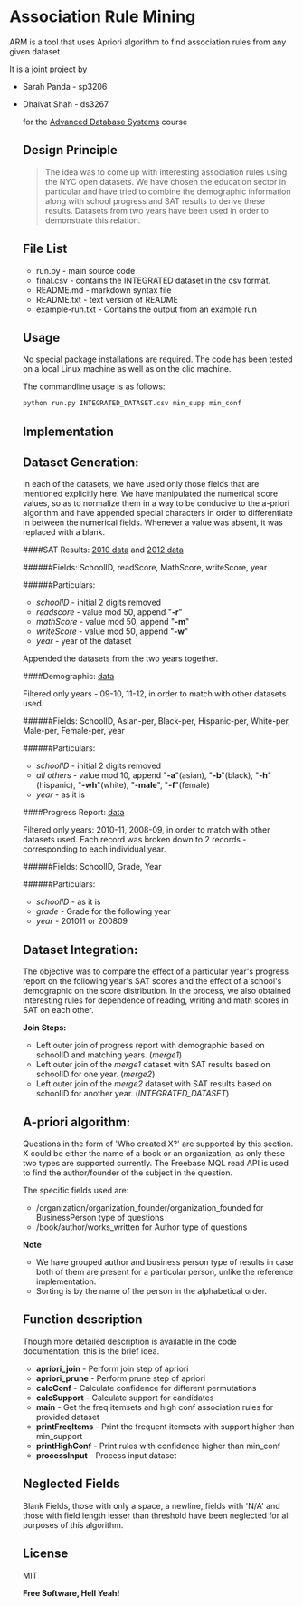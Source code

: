 Association Rule Mining
=========

ARM is a tool that uses Apriori algorithm to find association rules from any given dataset.

It is a joint project by
  - Sarah Panda - sp3206
  - Dhaivat Shah - ds3267

    for the [Advanced Database Systems](http://www.cs.columbia.edu/~gravano/cs6111/) course

    Design Principle
    ----------------

    > The idea was to come up with interesting association rules using the NYC open datasets.
    > We have chosen the education sector in particular and have tried to combine the demographic information
    > along with school progress and SAT results to derive these results. Datasets from two years have been used 
    > in order to demonstrate this relation.
    
    File List
    ----
    - run.py - main source code
    - final.csv - contains the INTEGRATED dataset in the csv format.
    - README.md - markdown syntax file
    - README.txt - text version of README
    - example-run.txt - Contains the output from an example run

    Usage
    -----------
    
    No special package installations are required. The code has been tested on a local Linux machine as well as on the clic machine.
    
    The commandline usage is as follows:
    
    ```sh
    python run.py INTEGRATED_DATASET.csv min_supp min_conf
    ```

    Implementation
    ---------------
    Dataset Generation:
    -------
    
    In each of the datasets, we have used only those fields that are mentioned explicitly here. We have manipulated the numerical score values, so as to normalize them in a way to be conducive to the a-priori algorithm and have appended special characters in order to differentiate in between the numerical fields. Whenever a value was absent, it was replaced with a blank.
    
    ####SAT Results: [2010 data](https://data.cityofnewyork.us/Education/SAT-College-Board-2010-School-Level-Results/zt9s-n5aj) and [2012 data](https://data.cityofnewyork.us/Education/SAT-Results/f9bf-2cp4)

    ######Fields: SchoolID, readScore, MathScore, writeScore, year
  
    ######Particulars:
      - *schoolID* - initial 2 digits removed
      - *readscore* - value mod 50, append "**-r**"
      - *mathScore* - value mod 50, append "**-m**"
      - *writeScore* - value mod 50, append "**-w**"
      - *year* - year of the dataset
    
    Appended the datasets from the two years together.

    ####Demographic: [data](https://data.cityofnewyork.us/Education/School-Demographics-and-Accountability-Snapshot-20/ihfw-zy9j)

    
    Filtered only years - 09-10, 11-12, in order to match with other datasets used.
    
    ######Fields: SchoolID, Asian-per, Black-per, Hispanic-per, White-per, Male-per, Female-per, year
    
    ######Particulars:
      - *schoolID* - initial 2 digits removed
      - *all others* - value mod 10, append "**-a**"(asian), "**-b**"(black), "**-h**"(hispanic), "**-wh**"(white), "**-male**", "**-f**"(female)
      - *year* - as it is

    ####Progress Report: [data](https://data.cityofnewyork.us/Education/School-Progress-Report-Multi-year-2007-2011/5fsg-d8c9)

    Filtered only years: 2010-11, 2008-09, in order to match with other datasets used. Each record was broken down to 2 records - corresponding to each individual year.
    
    ######Fields: SchoolID, Grade, Year
    
    ######Particulars:
      - *schoolID* - as it is
      - *grade* - Grade for the following year
      - *year* - 201011 or 200809

    Dataset Integration:
    -------
    
    The objective was to compare the effect of a particular year's progress report on the following year's SAT scores and the effect of a school's demographic on the score distribution. In the process, we also obtained interesting rules for dependence of reading, writing and math scores in SAT on each other.

    **Join Steps:**
    
    - Left outer join of progress report with demographic based on schoolID and matching years. (*merge1*)
    - Left outer join of the *merge1* dataset with SAT results based on schoolID for one year. (*merge2*)
    - Left outer join of the *merge2* dataset with SAT results based on schoolID for another year. (*INTEGRATED_DATASET*)
    

    A-priori algorithm:
    -------
    
    Questions in the form of 'Who created X?' are supported by this section. X could be either the name of a book or an organization, as only these two types are supported currently. The Freebase MQL read API is used to find the author/founder of the subject in the question. 
    
    The specific fields used are:
    
    - /organization/organization_founder/organization_founded for BusinessPerson type of questions
    - /book/author/works_written for Author type of questions
    
    **Note**
    
    - We have grouped author and business person type of results in case both of them are present for a particular person, unlike the reference implementation.
    - Sorting is by the name of the person in the alphabetical order.
    
    
    Function description
    ---------------------
    Though more detailed description is available in the code documentation, this is the brief idea.
    
    - **apriori_join** - Perform join step of apriori
    - **apriori_prune** - Perform prune step of apriori
    - **calcConf** - Calculate confidence for different permutations
    - **calcSupport** - Calculate support for candidates
    - **main** - Get the freq itemsets and high conf association rules for provided dataset
    - **printFreqItems** - Print the frequent itemsets with support higher than min_support
    - **printHighConf** - Print rules with confidence higher than min_conf
    - **processInput** - Process input dataset

    
    Neglected Fields
    ------------------
    Blank Fields, those with only a space, a newline, fields with 'N/A' and those with field length lesser than threshold have been neglected for all purposes of this algorithm.
    

    License
    ----

    MIT


    **Free Software, Hell Yeah!**

